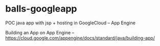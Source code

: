 # balls-googleapp
POC java app with jsp + hosting in GoogleCloud – App Engine


Building an App on App Engine – https://cloud.google.com/appengine/docs/standard/java/building-app/